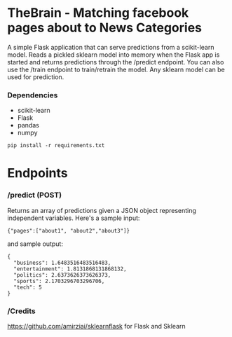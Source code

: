 # TheBrain - Matching facebook pages about to News Categories
A simple Flask application that can serve predictions from a scikit-learn model. Reads a pickled sklearn model into memory when the Flask app is started and returns predictions through the /predict endpoint. You can also use the /train endpoint to train/retrain the model. Any sklearn model can be used for prediction.

### Dependencies
- scikit-learn
- Flask
- pandas
- numpy

```
pip install -r requirements.txt
```

# Endpoints
### /predict (POST)
Returns an array of predictions given a JSON object representing independent variables. Here's a sample input:
```
{"pages":["about1", "about2","about3"]}
```

and sample output:
```
{
  "business": 1.6483516483516483,
  "entertainment": 1.8131868131868132,
  "politics": 2.6373626373626373,
  "sports": 2.1703296703296706,
  "tech": 5
}
```


### /Credits
https://github.com/amirziai/sklearnflask for Flask and Sklearn

